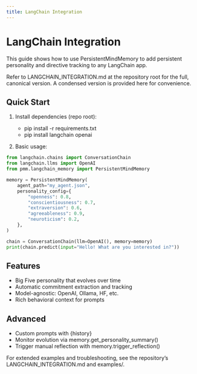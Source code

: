 ```yaml
---
title: LangChain Integration
---
```


# LangChain Integration

This guide shows how to use PersistentMindMemory to add persistent personality and directive tracking to any LangChain app.

Refer to LANGCHAIN_INTEGRATION.md at the repository root for the full, canonical version. A condensed version is provided here for convenience.

## Quick Start

1. Install dependencies (repo root):
   - pip install -r requirements.txt
   - pip install langchain openai

2. Basic usage:

```python
from langchain.chains import ConversationChain
from langchain.llms import OpenAI
from pmm.langchain_memory import PersistentMindMemory

memory = PersistentMindMemory(
    agent_path="my_agent.json",
    personality_config={
        "openness": 0.8,
        "conscientiousness": 0.7,
        "extraversion": 0.6,
        "agreeableness": 0.9,
        "neuroticism": 0.2,
    },
)

chain = ConversationChain(llm=OpenAI(), memory=memory)
print(chain.predict(input="Hello! What are you interested in?"))
```

## Features

- Big Five personality that evolves over time
- Automatic commitment extraction and tracking
- Model-agnostic: OpenAI, Ollama, HF, etc.
- Rich behavioral context for prompts

## Advanced

- Custom prompts with {history}
- Monitor evolution via memory.get_personality_summary()
- Trigger manual reflection with memory.trigger_reflection()

For extended examples and troubleshooting, see the repository’s LANGCHAIN_INTEGRATION.md and examples/.
